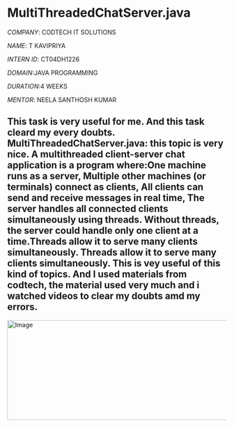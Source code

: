 # MultiThreadedChatServer.java

*COMPANY*: CODTECH IT SOLUTIONS

*NAME*: T KAVIPRIYA

*INTERN ID*: CT04DH1226

*DOMAIN*:JAVA PROGRAMMING 

*DURATION*:4 WEEKS 

*MENTOR*: NEELA SANTHOSH KUMAR

## This task is very useful for me. And this task cleard my every doubts.  MultiThreadedChatServer.java: this topic is very nice. A multithreaded client-server chat application is a program where:One machine runs as a server, Multiple other machines (or terminals) connect as clients, All clients can send and receive messages in real time, The server handles all connected clients simultaneously using threads. Without threads, the server could handle only one client at a time.Threads allow it to serve many clients simultaneously. Threads allow it to serve many clients simultaneously. This is vey useful of this kind of topics. And I used materials from codtech, the material used very much and i watched videos to clear my doubts amd my errors.
 
<img width="864" height="229" alt="Image" src="https://github.com/user-attachments/assets/6d6cdb9b-3359-4362-a273-5a5a69b375eb" />


